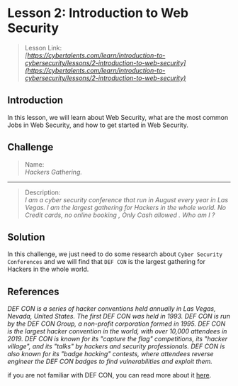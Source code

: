 # Lesson 2: Introduction to Web Security

> Lesson Link:\
> *[https://cybertalents.com/learn/introduction-to-cybersecurity/lessons/2-introduction-to-web-security](https://cybertalents.com/learn/introduction-to-cybersecurity/lessons/2-introduction-to-web-security)*

## Introduction

In this lesson, we will learn about Web Security, what are the most common Jobs in Web Security, and how to get started in Web Security.

## Challenge

> Name:\
> *Hackers Gathering.*

---

> Description:\
> *I am a cyber security conference that run in August every year in Las Vegas. I am the largest gathering for Hackers in the whole world. No Credit cards, no online booking , Only Cash allowed . Who am I ?*

## Solution

In this challenge, we just need to do some research about `Cyber Security Conferences` and we will find that `DEF CON` is the largest gathering for Hackers in the whole world.

## References

*DEF CON is a series of hacker conventions held annually in Las Vegas, Nevada, United States. The first DEF CON was held in 1993. DEF CON is run by the DEF CON Group, a non-profit corporation formed in 1995. DEF CON is the largest hacker convention in the world, with over 10,000 attendees in 2019. DEF CON is known for its "capture the flag" competitions, its "hacker village", and its "talks" by hackers and security professionals. DEF CON is also known for its "badge hacking" contests, where attendees reverse engineer the DEF CON badges to find vulnerabilities and exploit them.*

if you are not familiar with DEF CON, you can read more about it [here](https://en.wikipedia.org/wiki/DEF_CON).
